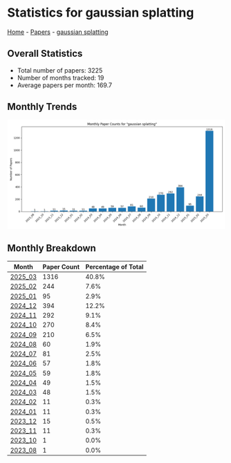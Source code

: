 # Statistics for gaussian splatting

[Home](https://arxcompass.github.io) - [Papers](https://arxcompass.github.io/papers) - [gaussian splatting](https://arxcompass.github.io/papers/gaussian_splatting)

## Overall Statistics

- Total number of papers: 3225
- Number of months tracked: 19
- Average papers per month: 169.7

## Monthly Trends

![Monthly Paper Counts](monthly_stats.png)

## Monthly Breakdown

| Month | Paper Count | Percentage of Total |
| --- | --- | --- |
| [2025_03](./2025_03/papers_1.md) | 1316 | 40.8% |
| [2025_02](./2025_02/papers_1.md) | 244 | 7.6% |
| [2025_01](./2025_01/papers_1.md) | 95 | 2.9% |
| [2024_12](./2024_12/papers_1.md) | 394 | 12.2% |
| [2024_11](./2024_11/papers_1.md) | 292 | 9.1% |
| [2024_10](./2024_10/papers_1.md) | 270 | 8.4% |
| [2024_09](./2024_09/papers_1.md) | 210 | 6.5% |
| [2024_08](./2024_08/papers_1.md) | 60 | 1.9% |
| [2024_07](./2024_07/papers_1.md) | 81 | 2.5% |
| [2024_06](./2024_06/papers_1.md) | 57 | 1.8% |
| [2024_05](./2024_05/papers_1.md) | 59 | 1.8% |
| [2024_04](./2024_04/papers_1.md) | 49 | 1.5% |
| [2024_03](./2024_03/papers_1.md) | 48 | 1.5% |
| [2024_02](./2024_02/papers_1.md) | 11 | 0.3% |
| [2024_01](./2024_01/papers_1.md) | 11 | 0.3% |
| [2023_12](./2023_12/papers_1.md) | 15 | 0.5% |
| [2023_11](./2023_11/papers_1.md) | 11 | 0.3% |
| [2023_10](./2023_10/papers_1.md) | 1 | 0.0% |
| [2023_08](./2023_08/papers_1.md) | 1 | 0.0% |
